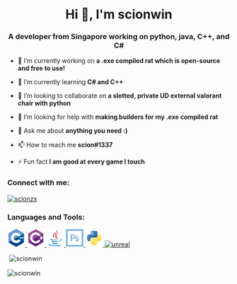 <h1 align="center">Hi 👋, I'm scionwin</h1>
<h3 align="center">A developer from Singapore working on python, java, C++, and C#</h3>


- 🔭 I’m currently working on **a .exe compiled rat which is open-source and free to use!**

- 🌱 I’m currently learning **C# and C++**

- 👯 I’m looking to collaborate on **a slotted, private UD external valorant chair with python**

- 🤝 I’m looking for help with **making builders for my .exe compiled rat**

- 💬 Ask me about **anything you need :)**

- 📫 How to reach me **scion#1337**

- ⚡ Fun fact **I am good at every game I touch**

<h3 align="left">Connect with me:</h3>
<p align="left">
<a href="https://www.youtube.com/c/scionzx" target="blank"><img align="center" src="https://raw.githubusercontent.com/rahuldkjain/github-profile-readme-generator/master/src/images/icons/Social/youtube.svg" alt="scionzx" height="30" width="40" /></a>
</p>

<h3 align="left">Languages and Tools:</h3>
<p align="left"> <a href="https://www.w3schools.com/cpp/" target="_blank" rel="noreferrer"> <img src="https://raw.githubusercontent.com/devicons/devicon/master/icons/cplusplus/cplusplus-original.svg" alt="cplusplus" width="40" height="40"/> </a> <a href="https://www.w3schools.com/cs/" target="_blank" rel="noreferrer"> <img src="https://raw.githubusercontent.com/devicons/devicon/master/icons/csharp/csharp-original.svg" alt="csharp" width="40" height="40"/> </a> <a href="https://www.java.com" target="_blank" rel="noreferrer"> <img src="https://raw.githubusercontent.com/devicons/devicon/master/icons/java/java-original.svg" alt="java" width="40" height="40"/> </a> <a href="https://www.photoshop.com/en" target="_blank" rel="noreferrer"> <img src="https://raw.githubusercontent.com/devicons/devicon/master/icons/photoshop/photoshop-line.svg" alt="photoshop" width="40" height="40"/> </a> <a href="https://www.python.org" target="_blank" rel="noreferrer"> <img src="https://raw.githubusercontent.com/devicons/devicon/master/icons/python/python-original.svg" alt="python" width="40" height="40"/> </a> <a href="https://unrealengine.com/" target="_blank" rel="noreferrer"> <img src="https://raw.githubusercontent.com/kenangundogan/fontisto/036b7eca71aab1bef8e6a0518f7329f13ed62f6b/icons/svg/brand/unreal-engine.svg" alt="unreal" width="40" height="40"/> </a> </p>

<p>&nbsp;<img align="center" src="https://github-readme-stats.vercel.app/api?username=scionwin&show_icons=true&locale=en" alt="scionwin" /></p>

<p><img align="center" src="https://github-readme-streak-stats.herokuapp.com/?user=scionwin&" alt="scionwin" /></p>
